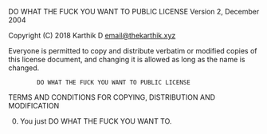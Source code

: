 DO WHAT THE FUCK YOU WANT TO PUBLIC LICENSE 
                    Version 2, December 2004 

 Copyright (C) 2018 Karthik D <email@thekarthik.xyz> 

 Everyone is permitted to copy and distribute verbatim or modified 
 copies of this license document, and changing it is allowed as long 
 as the name is changed. 

            DO WHAT THE FUCK YOU WANT TO PUBLIC LICENSE 
   TERMS AND CONDITIONS FOR COPYING, DISTRIBUTION AND MODIFICATION 

  0. You just DO WHAT THE FUCK YOU WANT TO.
